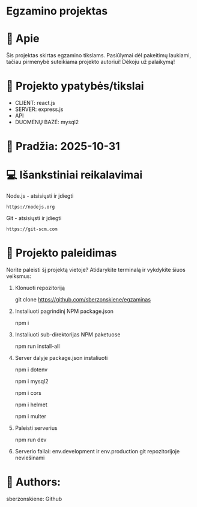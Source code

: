 # Egzamino projektas

# 🌟 Apie
Šis projektas skirtas egzamino tikslams. Pasiūlymai dėl pakeitimų laukiami, tačiau pirmenybė suteikiama projekto autoriui! Dėkoju už palaikymą!

# 🎯 Projekto ypatybės/tikslai
 * CLIENT: react.js
 * SERVER: express.js
 * API
 * DUOMENŲ BAZĖ: mysql2

# 🧰 Pradžia: 2025-10-31

# 💻 Išankstiniai reikalavimai

Node.js - atsisiųsti ir įdiegti

    https://nodejs.org

Git - atsisiųsti ir įdiegti

    https://git-scm.com

# 🏃 Projekto paleidimas

Norite paleisti šį projektą vietoje? Atidarykite terminalą ir vykdykite šiuos veiksmus:

1. Klonuoti repozitoriją  

    git clone https://github.com/sberzonskiene/egzaminas 

2. Instaliuoti pagrindinį NPM package.json

    npm i

3. Instaliuoti sub-direktorijas NPM paketuose

    npm run install-all

4. Server dalyje package.json instaliuoti

    npm i dotenv

    npm i mysql2

    npm i cors

    npm i helmet

    npm i multer

5. Paleisti serverius

    npm run dev

6. Serverio failai: env.development ir env.production git repozitorijoje neviešinami

# 🌺 Authors:
sberzonskiene: Github
